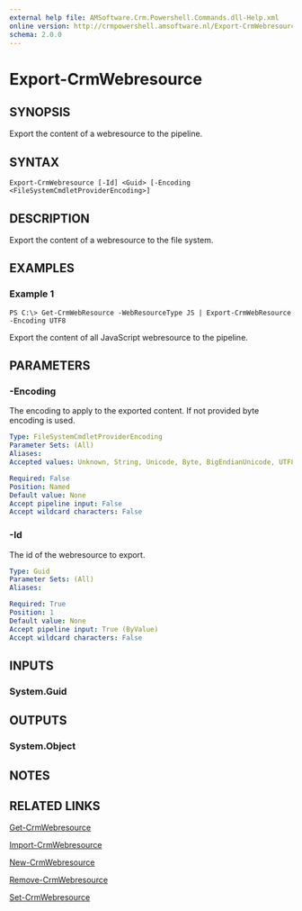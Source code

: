 ```yaml
---
external help file: AMSoftware.Crm.Powershell.Commands.dll-Help.xml
online version: http://crmpowershell.amsoftware.nl/Export-CrmWebresource.html
schema: 2.0.0
---
```


# Export-CrmWebresource

## SYNOPSIS
Export the content of a webresource to the pipeline.

## SYNTAX

```
Export-CrmWebresource [-Id] <Guid> [-Encoding <FileSystemCmdletProviderEncoding>]
```

## DESCRIPTION
Export the content of a webresource to the file system.

## EXAMPLES

### Example 1
```
PS C:\> Get-CrmWebResource -WebResourceType JS | Export-CrmWebResource -Encoding UTF8
```

Export the content of all JavaScript webresource to the pipeline.

## PARAMETERS

### -Encoding
The encoding to apply to the exported content. If not provided byte encoding is used.

```yaml
Type: FileSystemCmdletProviderEncoding
Parameter Sets: (All)
Aliases: 
Accepted values: Unknown, String, Unicode, Byte, BigEndianUnicode, UTF8, UTF7, UTF32, Ascii, Default, Oem

Required: False
Position: Named
Default value: None
Accept pipeline input: False
Accept wildcard characters: False
```

### -Id
The id of the webresource to export.

```yaml
Type: Guid
Parameter Sets: (All)
Aliases: 

Required: True
Position: 1
Default value: None
Accept pipeline input: True (ByValue)
Accept wildcard characters: False
```

## INPUTS

### System.Guid

## OUTPUTS

### System.Object

## NOTES

## RELATED LINKS

[Get-CrmWebresource](Get-CrmWebresource.md)

[Import-CrmWebresource](Import-CrmWebresource.md)

[New-CrmWebresource](New-CrmWebresource.md)

[Remove-CrmWebresource](Remove-CrmWebresource.md)

[Set-CrmWebresource](Set-CrmWebresource.md)
